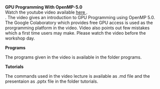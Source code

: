**GPU Programming With OpenMP-5.0**<br/>
Watch the  youtube video available <a href="https://youtu.be/p1ChaYDkIn0"> here </a>.<br/>. The video gives an introduction to GPU Programming using OpenMP 5.0. 
The Google Colaboratory which provides free GPU access is used as the prorgramming platform in the video. 
Video also points out few  mistakes which a first time users may make. Please watch the video before the workshop day.

**Programs**<br>

 The programs given in the video is available in the folder programs. 
 
 **Tutorials**<br>

The commands used in the video lecture is available as .md file  and the presentaion as .pptx file in the  folder tutorials.
  

